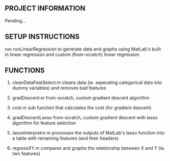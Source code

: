 ## PROJECT INFORMATION
Pending...

## SETUP INSTRUCTIONS
run runLinearRegression to generate data and graphs using MatLab's built in linear regression and custom (from-scratch) linear regression.

## FUNCTIONS
1. cleanDataFeatSelect.m
cleans data (ie. seperating categorical data into dummy variables) and removes bad features

2. gradDescent.m
from-scratch, custom gradient descent algorithm

3. cost.m
sub function that calculates the cost (for gradient descent)

4. gradDescentLasso
from-scratch, custom gradient descent with lasso algorithm for feature selection

5. lassoInterpretor.m
processes the outputs of MatLab's lasso function into a table with remaining features (and their headers)

6. regressXY.m
compares and graphs the relationship between X and Y (ie. two features)
